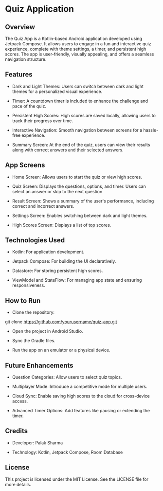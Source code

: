 # Quiz Application 

## Overview

The Quiz App is a Kotlin-based Android application developed using Jetpack Compose. It allows users to engage in a fun and interactive quiz experience, complete with theme settings, a timer, and persistent high scores. The app is user-friendly, visually appealing, and offers a seamless navigation structure.

## Features

- Dark and Light Themes: Users can switch between dark and light themes for a personalized visual experience.

- Timer: A countdown timer is included to enhance the challenge and pace of the quiz.

- Persistent High Scores: High scores are saved locally, allowing users to track their progress over time.

- Interactive Navigation: Smooth navigation between screens for a hassle-free experience.

- Summary Screen: At the end of the quiz, users can view their results along with correct answers and their selected answers.

## App Screens

- Home Screen: Allows users to start the quiz or view high scores.

- Quiz Screen: Displays the questions, options, and timer. Users can select an answer or skip to the next question.

- Result Screen: Shows a summary of the user's performance, including correct and incorrect answers.

- Settings Screen: Enables switching between dark and light themes.

- High Scores Screen: Displays a list of top scores.

## Technologies Used

- Kotlin: For application development.

- Jetpack Compose: For building the UI declaratively.

- Datastore: For storing persistent high scores.

- ViewModel and StateFlow: For managing app state and ensuring responsiveness.

## How to Run

- Clone the repository:

git clone https://github.com/yourusername/quiz-app.git

- Open the project in Android Studio.

- Sync the Gradle files.

- Run the app on an emulator or a physical device.

## Future Enhancements

- Question Categories: Allow users to select quiz topics.

- Multiplayer Mode: Introduce a competitive mode for multiple users.

- Cloud Sync: Enable saving high scores to the cloud for cross-device access.

- Advanced Timer Options: Add features like pausing or extending the timer.

## Credits

- Developer: Palak Sharma

- Technology: Kotlin, Jetpack Compose, Room Database

## License

This project is licensed under the MIT License. See the LICENSE file for more details.

